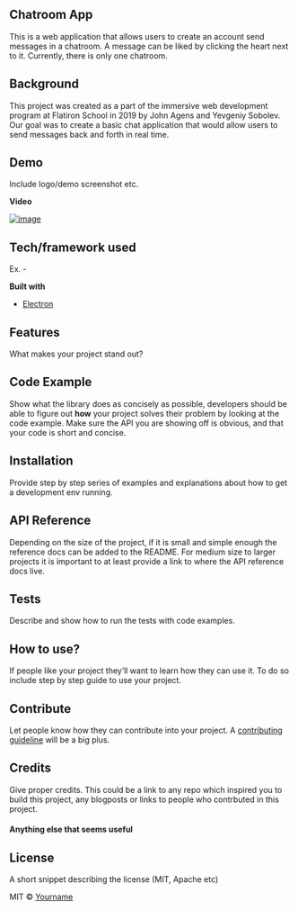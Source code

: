 ## Chatroom App
This is a web application that allows users to create an account send messages in a chatroom. A message can be liked by clicking the heart next to it. Currently, there is only one chatroom.

## Background
This project was created as a part of the immersive web development program at Flatiron School in 2019 by John Agens and Yevgeniy Sobolev. Our goal was to create a basic chat application that would allow users to send messages back and forth in real time.
 
## Demo
Include logo/demo screenshot etc.

**Video**

<a href="https://youtu.be/vG-TYezGyTM" target="_blank">![image](https://user-images.githubusercontent.com/19267312/60047520-e653f200-9697-11e9-96e2-ec3ae97cd0f9.png)
</a>

## Tech/framework used
Ex. -

<b>Built with</b>
- [Electron](https://electron.atom.io)

## Features
What makes your project stand out?

## Code Example
Show what the library does as concisely as possible, developers should be able to figure out **how** your project solves their problem by looking at the code example. Make sure the API you are showing off is obvious, and that your code is short and concise.

## Installation
Provide step by step series of examples and explanations about how to get a development env running.

## API Reference

Depending on the size of the project, if it is small and simple enough the reference docs can be added to the README. For medium size to larger projects it is important to at least provide a link to where the API reference docs live.

## Tests
Describe and show how to run the tests with code examples.

## How to use?
If people like your project they’ll want to learn how they can use it. To do so include step by step guide to use your project.

## Contribute

Let people know how they can contribute into your project. A [contributing guideline](https://github.com/zulip/zulip-electron/blob/master/CONTRIBUTING.md) will be a big plus.

## Credits
Give proper credits. This could be a link to any repo which inspired you to build this project, any blogposts or links to people who contrbuted in this project. 

#### Anything else that seems useful

## License
A short snippet describing the license (MIT, Apache etc)

MIT © [Yourname]()
